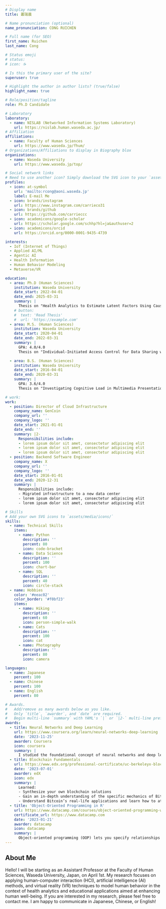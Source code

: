 ```yaml
---
# Display name
title: 叢瑞晨

# Name pronunciation (optional)
name_pronunciation: CONG RUICHEN

# Full name (for SEO)
first_name: Ruichen
last_name: Cong

# Status emoji
# status:
# icon: ☕️

# Is this the primary user of the site?
superuser: true

# Highlight the author in author lists? (true/false)
highlight_name: true

# Role/position/tagline
role: Ph.D Candidate

# Laboratory
laboratory:
  - name: NISLAB (Networked Information Systems Laboratory)
    url: https://nislab.human.waseda.ac.jp/
# Affiliation
affiliations:
  - name: Faculty of Human Sciences
    url: https://www.waseda.jp/fhum/
# Organizations/Affiliations to display in Biography blox
organizations:
  - name: Waseda University
    url: https://www.waseda.jp/top/

# Social network links
# Need to use another icon? Simply download the SVG icon to your `assets/media/icons/` folder.
profiles:
  - icon: at-symbol
    url: 'mailto:rcong@aoni.waseda.jp'
    label: E-mail Me
  - icon: brands/instagram
    url: https://www.instagram.com/carrieco31
  - icon: brands/github
    url: https://github.com/carrieccc
  - icon: academicons/google-scholar
    url: https://scholar.google.com/schhp?hl=ja&authuser=2
  - icon: academicons/orcid
    url: https://orcid.org/0000-0001-9435-4739

interests:
  - IoT (Internet of Things)
  - Applied AI/ML
  - Agentic AI
  - Health Information
  - Human Behavior Modeling
  - Metaverse/VR

education:
  - area: Ph.D (Human Sciences)
    institution: Waseda University
    date_start: 2022-04-01
    date_end: 2025-03-31
    summary: |
      Thesis on "Health Analytics to Estimate Latent Factors Using Causal Discovery". Supervised by [Prof. Qun Jin](https://w-rdb.waseda.jp/html/100000696_en.html), co-supervised by [Prof. Shoji Nishimura](https://w-rdb.waseda.jp/html/100000547_en.html) and [Prof. Atsushi Ogihara](https://w-rdb.waseda.jp/html/100000619_en.html). My doctoral program is supported by the Japan Science and Technology Agency Support for Pioneering Research Initiated by the Next Generation (SPRING). Presented papers at 2 IEEE conferences, and the contributions have published in 3 Lecture Notes in Computer Science and 2 journals.
    # button:
    #  text: 'Read Thesis'
    #  url: 'https://example.com'
  - area: M.S. (Human Sciences)
    institution: Waseda University
    date_start: 2020-04-01
    date_end: 2022-03-31
    summary: |
      GPA: 4.0/4.0
      Thesis on "Individual-Initiated Access Control for Data Sharing with Blockchain". Supervised by [Prof. Qun Jin](https://w-rdb.waseda.jp/html/100000696_en.html). Presented papers at 1 IEEE conference, and the contributions have published in 1 Lecture Notes in Computer Science.

  - area: B.S. (Human Sciences)
    institution: Waseda University
    date_start: 2016-04-01
    date_end: 2020-03-31
    summary: |
      GPA: 3.6/4.0
      Thesis on "Investigating Cognitive Load in Multimedia Presentation Using an Eye Tracker". Supervised by [Prof. Qun Jin](https://w-rdb.waseda.jp/html/100000696_en.html). The contributions have published in 1 International Conference and 1 journal.

# work:
work:
  - position: Director of Cloud Infrastructure
    company_name: GenCoin
    company_url: ''
    company_logo: ''
    date_start: 2021-01-01
    date_end: ''
    summary: |2-
      Responsibilities include:
      - lorem ipsum dolor sit amet, consectetur adipiscing elit
      - lorem ipsum dolor sit amet, consectetur adipiscing elit
      - lorem ipsum dolor sit amet, consectetur adipiscing elit
  - position: Backend Software Engineer
    company_name: X
    company_url: ''
    company_logo: ''
    date_start: 2016-01-01
    date_end: 2020-12-31
    summary: |
      Responsibilities include:
      - Migrated infrastructure to a new data center
      - lorem ipsum dolor sit amet, consectetur adipiscing elit
      - lorem ipsum dolor sit amet, consectetur adipiscing elit 

# Skills
# Add your own SVG icons to `assets/media/icons/`
skills:
  - name: Technical Skills
    items:
      - name: Python
        description: ''
        percent: 80
        icon: code-bracket
      - name: Data Science
        description: ''
        percent: 100
        icon: chart-bar
      - name: SQL
        description: ''
        percent: 40
        icon: circle-stack
  - name: Hobbies
    color: '#eeac02'
    color_border: '#f0bf23'
    items:
      - name: Hiking
        description: ''
        percent: 60
        icon: person-simple-walk
      - name: Cats
        description: ''
        percent: 100
        icon: cat
      - name: Photography
        description: ''
        percent: 80
        icon: camera

languages:
  - name: Japanese
    percent: 100
  - name: Chinese
    percent: 100
  - name: English
    percent: 80

# Awards.
#   Add/remove as many awards below as you like.
#   Only `title`, `awarder`, and `date` are required.
#   Begin multi-line `summary` with YAML's `|` or `|2-` multi-line prefix and indent 2 spaces below.
awards:
  - title: Neural Networks and Deep Learning
    url: https://www.coursera.org/learn/neural-networks-deep-learning
    date: '2023-11-25'
    awarder: Coursera
    icon: coursera
    summary: |
      I studied the foundational concept of neural networks and deep learning. By the end, I was familiar with the significant technological trends driving the rise of deep learning; build, train, and apply fully connected deep neural networks; implement efficient (vectorized) neural networks; identify key parameters in a neural network’s architecture; and apply deep learning to your own applications.
  - title: Blockchain Fundamentals
    url: https://www.edx.org/professional-certificate/uc-berkeleyx-blockchain-fundamentals
    date: '2023-07-01'
    awarder: edX
    icon: edx
    summary: |
      Learned:
      - Synthesize your own blockchain solutions
      - Gain an in-depth understanding of the specific mechanics of Bitcoin
      - Understand Bitcoin’s real-life applications and learn how to attack and destroy Bitcoin, Ethereum, smart contracts and Dapps, and alternatives to Bitcoin’s Proof-of-Work consensus algorithm
  - title: 'Object-Oriented Programming in R'
    url: https://www.datacamp.com/courses/object-oriented-programming-with-s3-and-r6-in-r
    certificate_url: https://www.datacamp.com
    date: '2023-01-21'
    awarder: datacamp
    icon: datacamp
    summary: |
      Object-oriented programming (OOP) lets you specify relationships between functions and the objects that they can act on, helping you manage complexity in your code. This is an intermediate level course, providing an introduction to OOP, using the S3 and R6 systems. S3 is a great day-to-day R programming tool that simplifies some of the functions that you write. R6 is especially useful for industry-specific analyses, working with web APIs, and building GUIs.
---
```


## About Me

Hello! I will be starting as an Assistant Professor at the Faculty of Human Sciences, Waseda University, Japan, on April 1st. My research focuses on applying human-computer interaction (HCI), artificial intelligence (AI) methods, and virtual reality (VR) techniques to model human behavior in the context of health analytics and educational applications aimed at enhancing human well-being. If you are interested in my research, please feel free to contact me. I am happy to communicate in Japanese, Chinese, or English!
